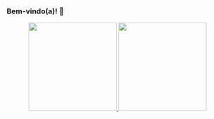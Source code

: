 ### Bem-vindo(a)! 👋

<div align="center">
  <a href="https://github.com/Heitor550">
    <img height="200" src="https://github-readme-stats.vercel.app/api?username=Heitor550&show_icons=true&theme=radical&locale=pt-br" />
  </a>
  <a href="https://github.com/Heitor550">
    <img height="200" src="https://github-readme-stats.vercel.app/api/top-langs/?username=Heitor550&layout=compact&langs_count=8&card_width=320&theme=radical&locale=pt-br" />
  </a>
</div>
